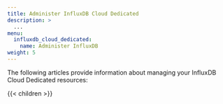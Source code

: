 ```yaml
---
title: Administer InfluxDB Cloud Dedicated
description: >
  ...
menu:
  influxdb_cloud_dedicated:
    name: Administer InfluxDB
weight: 5
---
```


The following articles provide information about managing your InfluxDB Cloud
Dedicated resources:

{{< children >}}
